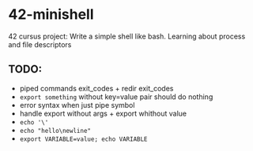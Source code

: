 # 42-minishell

42 cursus project: Write a simple shell like bash. Learning about process and file descriptors

## TODO:

- piped commands exit_codes + redir exit_codes
- `export something` without key=value pair should do nothing
- error syntax when just pipe symbol
- handle export without args + export whithout value
- `echo '\'`
- `echo "hello\newline"`
- `export VARIABLE=value; echo VARIABLE`

